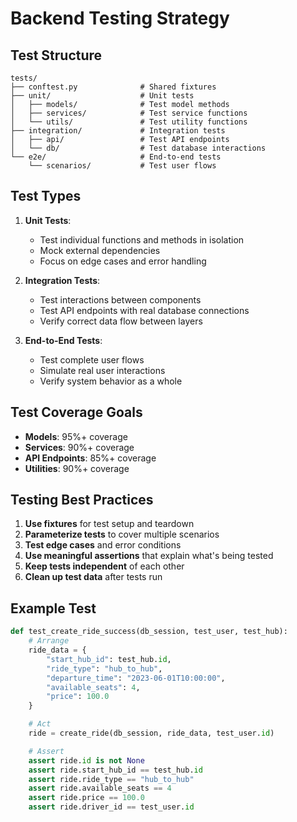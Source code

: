 # Backend Testing Strategy

## Test Structure

```
tests/
├── conftest.py              # Shared fixtures
├── unit/                    # Unit tests
│   ├── models/              # Test model methods
│   ├── services/            # Test service functions
│   └── utils/               # Test utility functions
├── integration/             # Integration tests
│   ├── api/                 # Test API endpoints
│   └── db/                  # Test database interactions
└── e2e/                     # End-to-end tests
    └── scenarios/           # Test user flows
```

## Test Types

1. **Unit Tests**:
   - Test individual functions and methods in isolation
   - Mock external dependencies
   - Focus on edge cases and error handling

2. **Integration Tests**:
   - Test interactions between components
   - Test API endpoints with real database connections
   - Verify correct data flow between layers

3. **End-to-End Tests**:
   - Test complete user flows
   - Simulate real user interactions
   - Verify system behavior as a whole

## Test Coverage Goals

- **Models**: 95%+ coverage
- **Services**: 90%+ coverage
- **API Endpoints**: 85%+ coverage
- **Utilities**: 90%+ coverage

## Testing Best Practices

1. **Use fixtures** for test setup and teardown
2. **Parameterize tests** to cover multiple scenarios
3. **Test edge cases** and error conditions
4. **Use meaningful assertions** that explain what's being tested
5. **Keep tests independent** of each other
6. **Clean up test data** after tests run

## Example Test

```python
def test_create_ride_success(db_session, test_user, test_hub):
    # Arrange
    ride_data = {
        "start_hub_id": test_hub.id,
        "ride_type": "hub_to_hub",
        "departure_time": "2023-06-01T10:00:00",
        "available_seats": 4,
        "price": 100.0
    }

    # Act
    ride = create_ride(db_session, ride_data, test_user.id)

    # Assert
    assert ride.id is not None
    assert ride.start_hub_id == test_hub.id
    assert ride.ride_type == "hub_to_hub"
    assert ride.available_seats == 4
    assert ride.price == 100.0
    assert ride.driver_id == test_user.id
```
